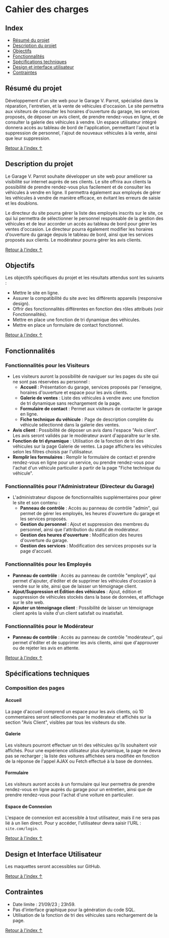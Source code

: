 # Cahier des charges

## Index
- [Résumé du projet](#résumé-du-projet)
- [Description du projet](#description-du-projet)
- [Objectifs](#objectifs)
- [Fonctionnalités](#fonctionnalités)
- [Spécifications techniques](#spécifications-techniques)
- [Design et interface utilisateur](#design-et-interface-utilisateur)
- [Contraintes](#contraintes)

## Résumé du projet
Développement d'un site web pour le Garage V. Parrot, spécialisé dans la réparation, l'entretien, et la vente de véhicules d'occasion. Le site permettra aux visiteurs de consulter les horaires d'ouverture du garage, les services proposés, de déposer un avis client, de prendre rendez-vous en ligne, et de consulter la galerie des véhicules à vendre. Un espace utilisateur intégré donnera accès au tableau de bord de l'application, permettant l'ajout et la suppression de personnel, l'ajout de nouveaux véhicules à la vente, ainsi que leur suppression.

[Retour à l'index ↑](#index)

## Description du projet
Le Garage V. Parrot souhaite développer un site web pour améliorer sa visibilité sur internet auprès de ses clients. Le site offrira aux clients la possibilité de prendre rendez-vous plus facilement et de consulter les véhicules à vendre en ligne. Il permettra également aux employés de gérer les véhicules à vendre de manière efficace, en évitant les erreurs de saisie et les doublons.

Le directeur du site pourra gérer la liste des employés inscrits sur le site, ce qui lui permettra de sélectionner le personnel responsable de la gestion des véhicules et de leur accorder un accès au tableau de bord pour gérer les ventes d'occasion. Le directeur pourra également modifier les horaires d'ouverture du garage depuis le tableau de bord, ainsi que les services proposés aux clients. Le modérateur pourra gérer les avis clients.

[Retour à l'index ↑](#index)

## Objectifs
Les objectifs spécifiques du projet et les résultats attendus sont les suivants :

- Mettre le site en ligne.
- Assurer la compatibilité du site avec les différents appareils (responsive design).
- Offrir des fonctionnalités différentes en fonction des rôles attribués (voir Fonctionnalités).
- Mettre en place une fonction de tri dynamique des véhicules.
- Mettre en place un formulaire de contact fonctionnel.

[Retour à l'index ↑](#index)

## Fonctionnalités
### Fonctionnalités pour les Visiteurs

- Les visiteurs auront la possibilité de naviguer sur les pages du site qui ne sont pas réservées au personnel :
    - **Accueil** : Présentation du garage, services proposés par l'enseigne, horaires d'ouverture et espace pour les avis clients.
    - **Galerie de ventes** : Liste des véhicules à vendre avec une fonction de tri dynamique sans rechargement de la page.
    - **Formulaire de contact** : Permet aux visiteurs de contacter le garage en ligne.
    - **Fiche technique du véhicule** : Page de description complète du véhicule sélectionné dans la galerie des ventes.
- **Avis client** : Possibilité de déposer un avis dans l'espace "Avis client". Les avis seront validés par le modérateur avant d'apparaître sur le site.
- **Fonction de tri dynamique** : Utilisation de la fonction de tri des véhicules sur la page Galerie de ventes. La page affichera les véhicules selon les filtres choisis par l'utilisateur.
- **Remplir les formulaires** : Remplir le formulaire de contact et prendre rendez-vous en ligne pour un service, ou prendre rendez-vous pour l'achat d'un véhicule particulier à partir de la page "Fiche technique du véhicule".

### Fonctionnalités pour l'Administrateur (Directeur du Garage)

- L'administrateur dispose de fonctionnalités supplémentaires pour gérer le site et son contenu :
    - **Panneau de contrôle** : Accès au panneau de contrôle "admin", qui permet de gérer les employés, les heures d'ouverture du garage et les services proposés.
    - **Gestion du personnel** : Ajout et suppression des membres du personnel, ainsi que l'attribution du statut de modérateur.
    - **Gestion des heures d'ouverture** : Modification des heures d'ouverture du garage.
    - **Gestion des services** : Modification des services proposés sur la page d'accueil.

### Fonctionnalités pour les Employés

- **Panneau de contrôle** : Accès au panneau de contrôle "employé", qui permet d'ajouter, d'éditer et de supprimer les véhicules d'occasion à vendre sur le site, ainsi que de laisser un témoignage client.
- **Ajout/Suppression et Édition des véhicules** : Ajout, édition et suppression de véhicules stockés dans la base de données, et affichage sur le site web.
- **Ajouter un témoignage client** : Possibilité de laisser un témoignage client après la visite d'un client satisfait ou insatisfait.

### Fonctionnalités pour le Modérateur

- **Panneau de contrôle** : Accès au panneau de contrôle "modérateur", qui permet d'éditer et de supprimer les avis clients, ainsi que d'approuver ou de rejeter les avis en attente.

[Retour à l'index ↑](#index)

## Spécifications techniques

### Composition des pages

#### Accueil

La page d'accueil comprend un espace pour les avis clients, où 10 commentaires seront sélectionnés par le modérateur et affichés sur la section "Avis Client", visibles par tous les visiteurs du site.

#### Galerie

Les visiteurs pourront effectuer un tri des véhicules qu'ils souhaitent voir affichés. Pour une expérience utilisateur plus dynamique, la page ne devra pas se recharger ; la liste des voitures affichées sera modifiée en fonction de la réponse de l'appel AJAX ou Fetch effectué à la base de données.

#### Formulaire

Les visiteurs auront accès à un formulaire qui leur permettra de prendre rendez-vous en ligne auprès du garage pour un entretien, ainsi que de prendre rendez-vous pour l'achat d'une voiture en particulier.

#### Espace de Connexion

L'espace de connexion est accessible à tout utilisateur, mais il ne sera pas lié à un lien direct. Pour y accéder, l'utilisateur devra saisir l'URL : `site.com/login`.

[Retour à l'index ↑](#index)

## Design et Interface Utilisateur

Les maquettes seront accessibles sur GitHub.

[Retour à l'index ↑](#index)

## Contraintes

- Date limite : 21/09/23 ; 23h59.
- Pas d'interface graphique pour la génération du code SQL.
- Utilisation de la fonction de tri des véhicules sans rechargement de la page.

[Retour à l'index ↑](#index)
